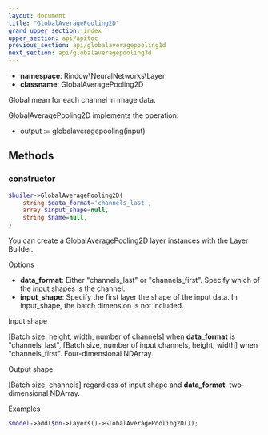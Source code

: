 ```yaml
---
layout: document
title: "GlobalAveragePooling2D"
grand_upper_section: index
upper_section: api/apitoc
previous_section: api/globalaveragepooling1d
next_section: api/globalaveragepooling3d
---
```


- **namespace**: Rindow\NeuralNetworks\Layer
- **classname**: GlobalAveragePooling2D

Global mean for each channel in image data.

GlobalAveragePooling2D implements the operation:

- output := globalaveragepooling(input)


Methods
-------

### constructor
```php
$builer->GlobalAveragePooling2D(
    string $data_format='channels_last',
    array $input_shape=null,
    string $name=null,
)
```
You can create a GlobalAveragePooling2D layer instances with the Layer Builder.

Options

- **data_format**: Either "channels_last" or "channels_first". Specify which of the input shapes is the channel.
- **input_shape**: Specify the first layer the shape of the input data. In input_shape, the batch dimension is not included.

Input shape

[Batch size, height, width, number of channels] when **data_format** is "channels_last", [Batch size, number of input channels,  height, width] when "channels_first".
 Four-dimensional NDArray.


Output shape

[Batch size, channels] regardless of input shape and **data_format**.
 two-dimensional NDArray.

Examples

```php
$model->add($nn->layers()->GlobalAveragePooling2D());
```
